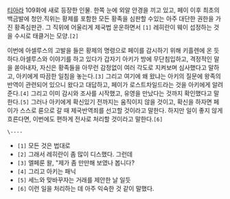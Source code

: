 [티아라](%ED%8B%B0%EC%95%84%EB%9D%BC.md) 109화에 새로 등장한 인물. 한쪽 눈에 외알 안경을 끼고 있고,
페이 이후 최초의 백금발에 청안.직위는 황제를 포함한 모든 황족을 심판할 수있는 아주 대단한 권한을 가진 황족심판관. 그 직위에 어울리게
제국법 운운하면서 `[1]` 레히란이 웨이 섭정하는 것을 수시로 태클거는 모양.`[2]`

이번에 아셀루스의 고발을 들은 황제의 명령으로 페이를 감시하기 위해 키흘렌에 온 듯하다.아셀루스와 이야기를 하고 있다가 갑자기 아키가 방에
무단침입하고, 격정적인 말을 쏟아내자, 자신은 황족들을 아무런 감정없이 여러 각도로 지켜보며 심사했다고 말하고, 아키에게 따끔한 일침을
놓는다.`[3]` 그리고 여기에 왜 왔냐는 아키의 질문에 왕족의 반역이 관련되어 있으니 왔다고 대답하고, 페이가 로스트차일드라는 것을
아키에게 알려준다.`[4]` 그리고 이미 감시와 조사를 시작했고, 유영을 만났다는 것까지 확인했다고 말한다.`[5]` 그러나 아키에게
확신있기 전까지는 움직이지 않을 것이고, 확신을 하자면 페이가 스스로 륜으로 갈 때 제국반역죄를 선고할 것이라고 말한다. 하지만 일이 좋지
않게 흐른다면, 이번에도 편하게 전사로 처리할 것이라고 말한다.`[6]`

`\----`

  * `[1]` 모든 것은 법대로
  * `[2]` 그래서 레히란이 좀 많이 디스했다. 그런데 
  * `[3]` 엘페룬 왈, "제가 좀 만만해 보였나 봅니다?
  * `[4]` 그리고 아키는 패닉
  * `[5]` 세느와 맞바꾸자는 거래를 제안한 날 일듯
  * `[6]` 이런 일을 처리하는 데 아주 익숙한 것 같이 말했다.

